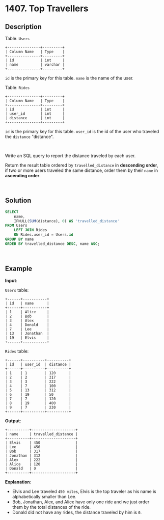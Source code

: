 # 1407. Top Travellers

## Description

Table: `Users`
```
+---------------+---------+
| Column Name   | Type    |
+---------------+---------+
| id            | int     |
| name          | varchar |
+---------------+---------+
```
`id` is the primary key for this table.
`name` is the name of the user.

Table: `Rides`
```
+---------------+---------+
| Column Name   | Type    |
+---------------+---------+
| id            | int     |
| user_id       | int     |
| distance      | int     |
+---------------+---------+
```
`id` is the primary key for this table.
`user_id` is the id of the user who traveled the `distance` "distance".

 <br>

Write an SQL query to report the distance traveled by each user.

Return the result table ordered by `travelled_distance` in **descending order**, if two or more users traveled the same distance, 
order them by their `name` in **ascending order**.

<br>

## Solution

```sql
SELECT
    name,
    IFNULL(SUM(distance), 0) AS 'travelled_distance'
FROM Users
    LEFT JOIN Rides
    ON Rides.user_id = Users.id
GROUP BY name
ORDER BY travelled_distance DESC, name ASC;
```

<br>

## Example

**Input**:

`Users` table:
```
+------+-----------+
| id   | name      |
+------+-----------+
| 1    | Alice     |
| 2    | Bob       |
| 3    | Alex      |
| 4    | Donald    |
| 7    | Lee       |
| 13   | Jonathan  |
| 19   | Elvis     |
+------+-----------+
```
`Rides` table:
```
+------+----------+----------+
| id   | user_id  | distance |
+------+----------+----------+
| 1    | 1        | 120      |
| 2    | 2        | 317      |
| 3    | 3        | 222      |
| 4    | 7        | 100      |
| 5    | 13       | 312      |
| 6    | 19       | 50       |
| 7    | 7        | 120      |
| 8    | 19       | 400      |
| 9    | 7        | 230      |
+------+----------+----------+
```
**Output**:
```
+----------+--------------------+
| name     | travelled_distance |
+----------+--------------------+
| Elvis    | 450                |
| Lee      | 450                |
| Bob      | 317                |
| Jonathan | 312                |
| Alex     | 222                |
| Alice    | 120                |
| Donald   | 0                  |
+----------+--------------------+
```
**Explanation**:
- Elvis and Lee traveled `450 miles`, Elvis is the top traveler as his name is alphabetically smaller than Lee.
- Bob, Jonathan, Alex, and Alice have only one ride and we just order them by the total distances of the ride.
- Donald did not have any rides, the distance traveled by him is `0`.
